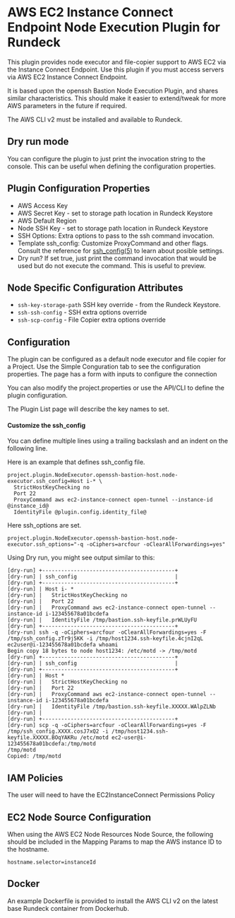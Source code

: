 # AWS EC2 Instance Connect Endpoint Node Execution Plugin for Rundeck

This plugin provides node executor and file-copier support to AWS EC2 via the Instance Connect Endpoint. 
Use this plugin if you must access servers via AWS EC2 Instance Connect Endpoint.

It is based upon the openssh Bastion Node Execution Plugin, and shares similar characteristics. This should make it easier to extend/tweak for more AWS parameters in the future if required.

The AWS CLI v2 must be installed and available to Rundeck. 

## Dry run mode
You can configure the plugin to just print the invocation string to the console.
This can be useful when defining the configuration properties.

## Plugin Configuration Properties
* AWS Access Key
* AWS Secret Key - set to storage path location in Rundeck Keystore
* AWS Default Region
* Node SSH Key  - set to storage path location in Rundeck Keystore
* SSH Options: Extra options to pass to the ssh command invocation. 
* Template ssh_config: Customize ProxyCommand and other flags. Consult the reference for [ssh_config(5)](https://linux.die.net/man/5/ssh_config) to learn about posible settings.
* Dry run? If set true, just print the command invocation that would be used but do not execute the command. This is useful to preview.

## Node Specific Configuration Attributes

* `ssh-key-storage-path` SSH key override - from the Rundeck Keystore.
* `ssh-ssh-config` - SSH extra options override
* `ssh-scp-config` - File Copier extra options override

## Configuration 

The plugin can be configured as a default node executor and file copier for a Project. Use the Simple Conguration tab to see the configuration properties. The page has a form with inputs to configure the connection

You can also modify the project.properties or use the API/CLI to define the plugin configuration.

The Plugin List page will describe the key names to set.

#### Customize the ssh_config 

You can define multiple lines using a trailing backslash and an indent on the following line.

Here is an example that defines ssh_config file. 

    project.plugin.NodeExecutor.openssh-bastion-host.node-executor.ssh_config=Host i-* \
      StrictHostKeyChecking no
      Port 22
      ProxyCommand aws ec2-instance-connect open-tunnel --instance-id @instance_id@
      IdentityFile @plugin.config.identity_file@

Here ssh_options are set.

    project.plugin.NodeExecutor.openssh-bastion-host.node-executor.ssh_options="-q -oCiphers=arcfour -oClearAllForwardings=yes"

Using Dry run, you might see output similar to this:

	[dry-run] +------------------------------------------+
	[dry-run] | ssh_config                               |
	[dry-run] +------------------------------------------+
	[dry-run] | Host i- *
	[dry-run] |   StrictHostKeyChecking no
	[dry-run] |   Port 22
	[dry-run] |   ProxyCommand aws ec2-instance-connect open-tunnel --instance-id i-123455678a01bcdefa
	[dry-run] |   IdentityFile /tmp/bastion.ssh-keyfile.prWLUyFU
	[dry-run] +------------------------------------------+
	[dry-run] ssh -q -oCiphers=arcfour -oClearAllForwardings=yes -F /tmp/ssh_config.zTr9j5KK -i /tmp/host1234.ssh-keyfile.4cjnI2qL ec2user@i-123455678a01bcdefa whoami
	Begin copy 18 bytes to node host1234: /etc/motd -> /tmp/motd
	[dry-run] +------------------------------------------+
	[dry-run] | ssh_config                               |
	[dry-run] +------------------------------------------+
	[dry-run] | Host *
	[dry-run] |   StrictHostKeyChecking no
	[dry-run] |   Port 22
	[dry-run] |   ProxyCommand aws ec2-instance-connect open-tunnel --instance-id i-123455678a01bcdefa
	[dry-run] |   IdentityFile /tmp/bastion.ssh-keyfile.XXXXX.WAlpZLNb
	[dry-run] | 
	[dry-run] +------------------------------------------+
	[dry-run] scp -q -oCiphers=arcfour -oClearAllForwardings=yes -F /tmp/ssh_config.XXXX.cosJ7xQ2 -i /tmp/host1234.ssh-keyfile.XXXXX.BOqYAKRu /etc/motd ec2-user@i-123455678a01bcdefa:/tmp/motd
	/tmp/motd
	Copied: /tmp/motd

## IAM Policies

The user will need to have the EC2InstanceConnect Permissions Policy

## EC2 Node Source Configuration

When using the AWS EC2 Node Resources Node Source, the following should be included in the Mapping Params to map the AWS instance ID to the hostname.

`hostname.selector=instanceId`

## Docker

An example Dockerfile is provided to install the AWS CLI v2 on the latest base Rundeck container from Dockerhub.

